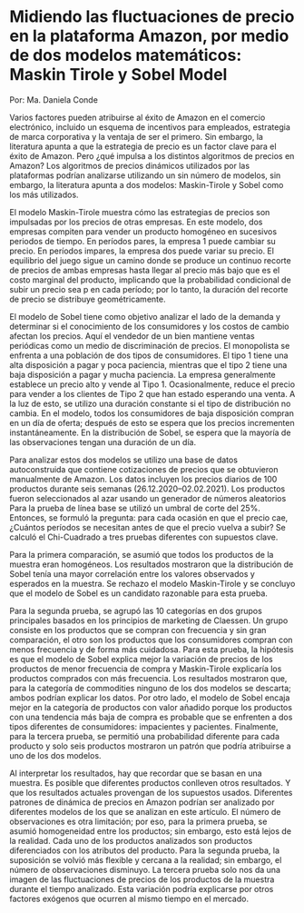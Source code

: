 # Midiendo las fluctuaciones de precio en la plataforma Amazon, por medio de dos modelos matemáticos: Maskin Tirole y Sobel Model

Por: Ma. Daniela Conde

Varios factores pueden atribuirse al éxito de Amazon en el comercio electrónico, incluido un esquema de incentivos para empleados, estrategia 
de marca corporativa y la ventaja de ser el primero. Sin embargo, la literatura apunta a que la estrategia de precio es un factor clave para el éxito de Amazon.
Pero ¿qué impulsa a los distintos algoritmos de precios en Amazon? Los algoritmos de precios dinámicos utilizados por las plataformas podrían analizarse 
utilizando un sin número de modelos, sin embargo, la literatura apunta a dos modelos: Maskin-Tirole y Sobel como los más utilizados.

El modelo Maskin-Tirole muestra cómo las estrategias de precios son impulsadas por los precios de otras empresas. En este modelo, dos empresas compiten para vender un producto homogéneo en sucesivos periodos de tiempo. En períodos pares, la empresa 1 puede cambiar su precio. En períodos impares, la empresa dos puede variar su precio.  El equilibrio del juego sigue un camino donde se produce un continuo recorte de precios de ambas empresas hasta llegar al precio más bajo que es el costo marginal del producto, implicando que la probabilidad condicional de subir un precio sea p en cada período; por lo tanto, la duración del recorte de precio se distribuye geométricamente.

El modelo de Sobel tiene como objetivo analizar el lado de la demanda y determinar si el conocimiento de los consumidores y los costos de cambio afectan los precios. Aquí el vendedor de un bien mantiene ventas periódicas como un medio de discriminación de precios. El monopolista se enfrenta a una población de dos tipos de consumidores. El tipo 1 tiene una alta disposición a pagar y poca paciencia, mientras que el tipo 2 tiene una baja disposición a pagar y mucha paciencia. La empresa generalmente establece un precio alto y vende al Tipo 1. Ocasionalmente, reduce el precio para vender a los clientes de Tipo 2 que han estado esperando una venta.  A la luz de esto, se utilizo una duración constante si el tipo de distribución no cambia. En el modelo, todos los consumidores de baja disposición compran en un día de oferta; después de esto se espera que los precios incrementen instantáneamente.  En la distribución de Sobel, se espera que la mayoría de las observaciones tengan una duración de un día. 

Para analizar estos dos modelos se utilizo una base de datos autoconstruida que contiene cotizaciones de precios que se obtuvieron manualmente de Amazon. Los datos incluyen los precios diarios de 100 productos durante seis semanas (26.12.2020–02.02.2021). Los productos fueron seleccionados al azar usando un generador de números aleatorios Para la prueba de línea base se utilizó un umbral de corte del 25%. Entonces, se formuló la pregunta: para cada ocasión en que el precio cae, ¿Cuántos períodos se necesitan antes de que el precio vuelva a subir? Se calculó el Chi-Cuadrado a tres pruebas diferentes con supuestos clave. 


Para la primera comparación, se asumió que todos los productos de la muestra eran homogéneos. Los resultados mostraron que la distribución de Sobel tenía una mayor correlación entre los valores observados y esperados en la muestra. Se rechazo el modelo Maskin-Tirole y se concluyo que el modelo de Sobel es un candidato razonable para esta prueba.

Para la segunda prueba, se agrupó las 10 categorías en dos grupos principales basados en los principios de marketing de Claessen. Un grupo consiste en los productos que se compran con frecuencia y sin gran comparación, el otro son los productos que los consumidores compran con menos frecuencia y de forma más cuidadosa.  Para esta prueba, la hipótesis es que el modelo de Sobel explica mejor la variación de precios de los productos de menor frecuencia de compra y Maskin-Tirole explicaría los productos comprados con más frecuencia. Los resultados mostraron que, para la categoría de commodities ninguno de los dos modelos se descarta; ambos podrían explicar los datos. Por otro lado, el modelo de Sobel encaja mejor en la categoría de productos con valor añadido porque los productos con una tendencia más baja de compra es probable que se enfrenten a dos tipos diferentes de consumidores: impacientes y pacientes. Finalmente, para la tercera prueba, se permitió una probabilidad diferente para cada producto y solo seis productos mostraron un patrón que podría atribuirse a uno de los dos modelos. 

Al interpretar los resultados, hay que recordar que se basan en una muestra. Es posible que diferentes productos conlleven otros resultados. Y que los resultados actuales provengan de los supuestos usados.  Diferentes patrones de dinámica de precios en Amazon podrían ser analizado por diferentes modelos de los que se analizan en este artículo. El número de observaciones es otra limitación; por eso, para la primera prueba, se asumió homogeneidad entre los productos; sin embargo, esto está lejos de la realidad. Cada uno de los productos analizados son productos diferenciados con los atributos del producto. Para la segunda prueba, la suposición se volvió más flexible y cercana a la realidad; sin embargo, el número de observaciones disminuyo. La tercera prueba solo nos da una imagen de las fluctuaciones de precios de los productos de la muestra durante el tiempo analizado. Esta variación podría explicarse por otros factores exógenos que ocurren al mismo tiempo en el mercado. 


